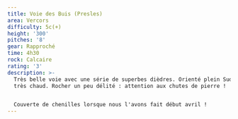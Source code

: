 ```yaml
---
title: Voie des Buis (Presles)
area: Vercors
difficulty: 5c(+)
height: '300'
pitches: '8'
gear: Rapproché
time: 4h30
rock: Calcaire
rating: '3'
description: >-
  Très belle voie avec une série de superbes dièdres. Orienté plein Sud donc
  très chaud. Rocher un peu délité : attention aux chutes de pierre !


  Couverte de chenilles lorsque nous l'avons fait début avril !
---
```


